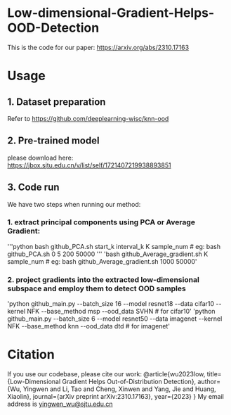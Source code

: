 # Low-dimensional-Gradient-Helps-OOD-Detection
This is the code for our paper: <https://arxiv.org/abs/2310.17163>
# Usage
## 1. Dataset preparation
Refer to <https://github.com/deeplearning-wisc/knn-ood>
## 2. Pre-trained model
please download here: <https://jbox.sjtu.edu.cn/v/list/self/1721407219938893851>
## 3. Code run
We have two steps when running our method: 
### 1. extract principal components using PCA or Average Gradient:
'''python
bash github_PCA.sh start_k interval_k K sample_num  # eg: bash github_PCA.sh 0 5 200 50000
'''
'bash github_Average_gradient.sh K sample_num      # eg: bash github_Average_gradient.sh 1000 50000'
### 2. project gradients into the extracted low-dimensional subspace and employ them to detect OOD samples
'python github_main.py --batch_size 16 --model resnet18 --data cifar10 --kernel NFK --base_method msp --ood_data SVHN # for cifar10'
'python github_main.py --batch_size 6 --model resnet50 --data imagenet --kernel NFK --base_method knn --ood_data dtd # for imagenet'
# Citation
If you use our codebase, please cite our work:
@article{wu2023low,
  title={Low-Dimensional Gradient Helps Out-of-Distribution Detection},
  author={Wu, Yingwen and Li, Tao and Cheng, Xinwen and Yang, Jie and Huang, Xiaolin},
  journal={arXiv preprint arXiv:2310.17163},
  year={2023}
}
My email address is yingwen_wu@sjtu.edu.cn
